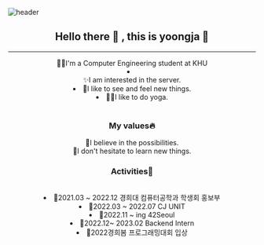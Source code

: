 
![header](https://capsule-render.vercel.app/api?type=egg&color=gradient&height=300&section=header&text=yoongja&fontSize=90)
<h2 align="center"> Hello there 👋 , this is yoongja 👋 </h2>

***

<div align="center">
  👩‍💻I'm a Computer Engineering student at KHU

  <li><center>✨I am interested in the server.</center></li>
  <li>🌊I like to see and feel new things.</li>
  <li>🧘‍♀️I like to do yoga.</li>

</div>
  <br>
<div align="center">
  <h3>My values🔥</h3>
  🌹I believe in the possibilities.
  <br>
  🌹I don't hesitate to learn new things.
  
  <br>
  <h3>Activities🌙</h3>
  <br>
  <li>🖤2021.03 ~ 2022.12 경희대 컴퓨터공학과 학생회 홍보부</li>
  <li>💛2022.03 ~ 2022.07 CJ UNIT</li>
  <li>🖤2022.11 ~ ing 42Seoul</li>
  <li>💛2022.12~ 2023.02 Backend Intern</li>
  <li>🤍2022경희봄 프로그래밍대회 입상</li>
</div>




